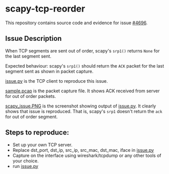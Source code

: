 # scapy-tcp-reorder

This repository contains source code and evidence for issue [#4696](https://github.com/secdev/scapy/issues/4696).

## Issue Description
When TCP segments are sent out of order, scapy's `srp1()` returns `None` for the last segment sent.

Expected behaviour: scapy's `srp1()` should return the `ACK` packet for the last segment sent as shown in packet capture. 

[issue.py](issue.py) is the TCP client to reproduce this issue.

[sample.pcap](sample.pcap) is the packet capture file. It shows ACK received from server for out of order packets.

[scapy_issue.PNG](scapy_issue.PNG) is the screenshot showing output of [issue.py](issue.py). It clearly shows that issue is reproduced. That is, scapy's `srp1` doesn't return the `ack` for out of order segment.

## Steps to reproduce:
- Set up your own TCP server.
- Replace dst_port, dst_ip, src_ip, src_mac, dst_mac, iface in [issue.py](issue.py)
- Capture on the interface using wireshark/tcpdump or any other tools of your choice.
- run [issue.py](issue.py)
